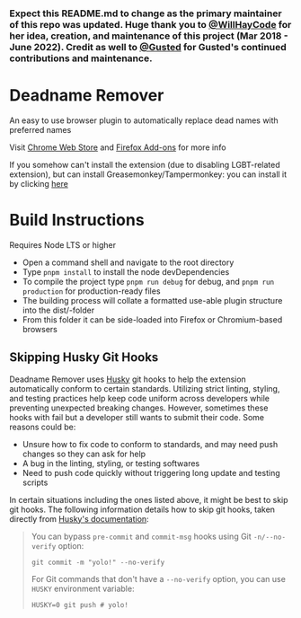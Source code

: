 ### Expect this README.md to change as the primary maintainer of this repo was updated. Huge thank you to [@WillHayCode](https://github.com/WillHayCode) for her idea, creation, and maintenance of this project (Mar 2018 - June 2022). Credit as well to [@Gusted](https://github.com/Gusted) for Gusted's continued contributions and maintenance.

# Deadname Remover

An easy to use browser plugin to automatically replace dead names with preferred names

Visit [Chrome Web Store](https://chrome.google.com/webstore/detail/deadname-remover/cceilgmnkeijahkehfcgfalepihfbcag/) and [Firefox Add-ons](https://addons.mozilla.org/en-US/firefox/addon/deadname-remover/) for more info

If you somehow can't install the extension (due to disabling LGBT-related extension), but can install Greasemonkey/Tampermonkey: you can install it by clicking [here](https://github.com/WillHayCode/Deadname-Remover/raw/main/deadname-remover.user.js)

# Build Instructions

Requires Node LTS or higher

- Open a command shell and navigate to the root directory
- Type `pnpm install` to install the node devDependencies
- To compile the project type `pnpm run debug` for debug, and `pnpm run production` for production-ready files
- The building process will collate a formatted use-able plugin structure into the dist/-folder
- From this folder it can be side-loaded into Firefox or Chromium-based browsers

## Skipping Husky Git Hooks

Deadname Remover uses [Husky](https://typicode.github.io/husky/) git hooks to help the extension automatically conform to certain standards. Utilizing strict linting, styling, and testing practices help keep code uniform across developers while preventing unexpected breaking changes. However, sometimes these hooks with fail but a developer still wants to submit their code. Some reasons could be:

- Unsure how to fix code to conform to standards, and may need push changes so they can ask for help
- A bug in the linting, styling, or testing softwares
- Need to push code quickly without triggering long update and testing scripts

In certain situations including the ones listed above, it might be best to skip git hooks. The following information details how to skip git hooks, taken directly from [Husky's documentation](https://typicode.github.io/husky/#/?id=bypass-hooks):

> You can bypass `pre-commit` and `commit-msg` hooks using Git `-n/--no-verify` option:
>
> ```shell
> git commit -m "yolo!" --no-verify
> ```
>
> For Git commands that don't have a `--no-verify` option, you can use `HUSKY` environment variable:
>
> ```shell
> HUSKY=0 git push # yolo!
> ```
